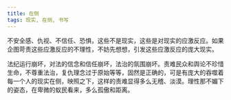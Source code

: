 ```yaml
---
title: 在侧
tags: 现实, 在侧, 书写
---
```



不安全感、仇视、不信任、恐惧，这些不是现实，这些是对现实的应激反应。如果企图苛责这些应激反应的不理性，不妨先想想，引发这些应激反应的庞大现实。

法纪运行崩坏，对法的信念和信任崩坏，法治的氛围崩坏。责难民众和舆论不珍惜生命，不尊重法治，复仇理念过于原始等等，固然是正确的，可是有庞大的吞噬着每一个人的现实在侧，映照之下，这样的责难显得多么无稽、淡漠。理性那不媚下的姿态，在卑微的蚁民看来，多么孤傲和距离。

